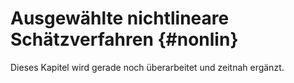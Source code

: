 # Ausgewählte nichtlineare Schätzverfahren {#nonlin}

Dieses Kapitel wird gerade noch überarbeitet und zeitnah ergänzt.
